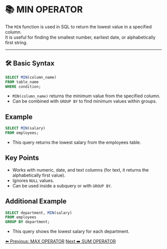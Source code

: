 <!-- markdownlint-disable MD033 -->
<!-- markdownlint-disable MD004 -->

# 📚 MIN OPERATOR

The `MIN` function is used in SQL to return the lowest value in a specified column.  
It is useful for finding the smallest number, earliest date, or alphabetically first string.

---

## 🛠️ Basic Syntax

```sql
SELECT MIN(column_name)
FROM table_name
WHERE condition;
```

- `MIN(column_name)` returns the minimum value from the specified column.
- Can be combined with `GROUP BY` to find minimum values within groups.

## Example

```sql
SELECT MIN(salary)
FROM employees;
```

- This query returns the lowest salary from the employees table.

## Key Points

- Works with numeric, date, and text columns (for text, it returns the alphabetically first value).
- Ignores `NULL` values.
- Can be used inside a subquery or with `GROUP BY`.

## Additional Example

```sql
SELECT department, MIN(salary)
FROM employees
GROUP BY department;
```

- This query shows the lowest salary for each department.

[⬅️ Previous: MAX OPERATOR](maxoperator.md)   [Next ➡️ SUM OPERATOR](sumoperator.md)
